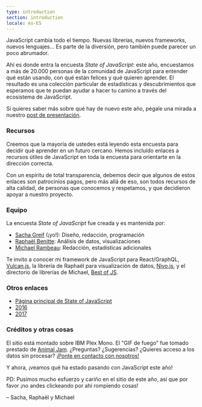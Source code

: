 ```yaml
---
type: introduction
section: introduction
locale: es-ES
---
```

 
<span class="first-line"><span class="first-letter">JavaScript</span> cambia todo el tiempo.</span> Nuevas librerías, nuevos frameworks, nuevos lenguajes… Es parte de la diversión, pero también puede parecer un poco abrumador.

Ahí es donde entra la encuesta _State of JavaScript_: este año, encuestamos a más de 20.000 personas de la comunidad de JavaScript para entender qué están usando, con qué están felices y qué quieren aprender. El resultado es una colección particular de estadísticas y descubrimientos que esperamos que te puedan ayudar a hacer tu camino a través del ecosistema de JavaScript.

Si quieres saber más sobre qué hay de nuevo este año, pégale una mirada a nuestro [post de presentación](https://medium.freecodecamp.org/the-state-of-javascript-2018-8322bcc51bd8).

### Recursos

Creemos que la mayoría de ustedes está leyendo esta encuesta para decidir qué aprender en un futuro cercano. Hemos incluído enlaces a recursos útiles de JavaScript en toda la encuesta para orientarte en la dirección correcta.

Con un espíritu de total transparencia, debemos decir que algunos de estos enlaces son patrocinios pagos, pero más allá de eso, son todos recursos de alta calidad, de personas que conocemos y respetamos, y que decidieron apoyar a nuestro proyecto.

### Equipo

La encuesta _State of JavaScript_ fue creada y es mantenida por:

- [Sacha Greif](https://twitter.com/sachagreif) (¡yo!): Diseño, redacción, programación
- [Raphaël Benitte](https://twitter.com/benitteraphael): Análisis de datos, visualizaciones
- [Michael Rambeau](https://twitter.com/michaelrambeau): Redacción, estadísticas adicionales

Te invito a conocer mi framework de JavaScript para React/GraphQL, [Vulcan.js](http://vulcanjs.org), la librería de Raphaël para visualización de datos, [Nivo.js](https://nivo.rocks), y el directorio de librerías de Michael, [Best of JS](https://bestofjs.org).

### Otros enlaces

- [Página principal de State of JavaScript](https://stateofjs.com)
- [2016](https://2016.stateofjs.com/)
- [2017](https://2017.stateofjs.com/)

### Créditos y otras cosas

El sitio está montado sobre IBM Plex Mono. El "GIF de fuego" fue tomado prestado de [Animal Jam](https://animal-jam-roleplay.wikia.com/wiki/File:Pixel-fire-gif-1.gif). ¿Preguntas? ¿Sugerencias? ¿Quieres acceso a los datos sin procesar? [¡Ponte en contacto con nosotros!](mailto:hello@stateofjs.com)

Y ahora, ¡veamos qué ha estado pasando con JavaScript este año!

PD: Pusimos mucho esfuerzo y cariño en el sitio de este año, así que por favor ¡no andes clickeando por ahí rompiendo cosas!

<span class="conclusion__byline">– Sacha, Raphaël y Michael</span>
